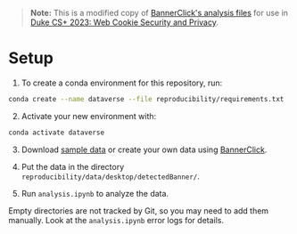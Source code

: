 > **Note:** This is a modified copy of [BannerClick's analysis files](https://doi.org/10.17617/3.1MUYFX) for use in [Duke CS+ 2023: Web Cookie Security and Privacy](https://cs.duke.edu/undergraduate/research/csplus).

# Setup
1. To create a conda environment for this repository, run:
```bash
conda create --name dataverse --file reproducibility/requirements.txt
```
2. Activate your new environment with:
```bash
conda activate dataverse
```
3. Download [sample data](https://duke.box.com/s/4il5cjms5vsegyv0hb2sx25f5ql27i0h) or create your own data using [BannerClick](https://github.com/maxwellmlin/bannerclick).

4. Put the data in the directory `reproducibility/data/desktop/detectedBanner/`.
5. Run `analysis.ipynb` to analyze the data.

Empty directories are not tracked by Git, so you may need to add them manually. Look at the `analysis.ipynb` error logs for details.